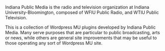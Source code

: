 Indiana Public Media is the radio and television organization at Indiana University-Bloomington, composed of WFIU Public Radio, and WTIU Public Television.

This is a collection of Wordpress MU plugins developed by Indiana Public Media. Many serve purposes that are particular to public broadcasting, arts or news, while others are general site improvements that may be useful to those operating any sort of Wordpress MU site.